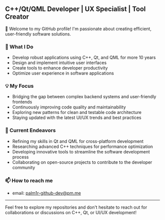
## C++/Qt/QML Developer | UX Specialist | Tool Creator

👋 Welcome to my GitHub profile! I'm passionate about creating efficient, user-friendly software solutions.

### 🔧 What I Do

- Develop robust applications using C++, Qt, and QML for more 10 years
- Design and implement intuitive user interfaces
- Create tools to enhance developer productivity
- Optimize user experience in software applications

### 💡 My Focus

- Bridging the gap between complex backend systems and user-friendly frontends
- Continuously improving code quality and maintainability
- Exploring new patterns for clean and testable code architecture
- Staying updated with the latest UI/UX trends and best practices

### 🚀 Current Endeavors

- Refining my skills in Qt and QML for cross-platform development
- Researching advanced C++ techniques for performance optimization
- Developing innovative tools to streamline the software development process
- Collaborating on open-source projects to contribute to the developer community

### 📫 How to reach me 
- email: palm1r-github-dev@pm.me

---

Feel free to explore my repositories and don't hesitate to reach out for collaborations or discussions on C++, Qt, or UI/UX development!

<!---
Palm1r/Palm1r is a ✨ special ✨ repository because its `README.md` (this file) appears on your GitHub profile.
You can click the Preview link to take a look at your changes.
--->

